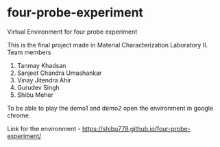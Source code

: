 # four-probe-experiment
Virtual Environment for four probe experiment

This is the final project made in Material Characterization Laboratory II.
Team members
1. Tanmay Khadsan
2. Sanjeet Chandra Umashankar
3. Vinay Jitendra Ahir
4. Gurudev Singh
5. Shibu Meher

To be able to play the demo1 and demo2 open the environment in google chrome.

Link for the environment - https://shibu778.github.io/four-probe-experiment/
